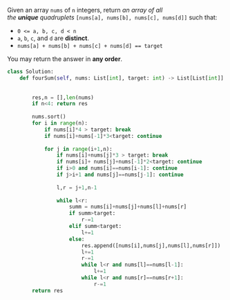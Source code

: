 Given an array `nums` of `n` integers, return _an array of all the **unique** quadruplets_ `[nums[a], nums[b], nums[c], nums[d]]` such that:

-   `0 <= a, b, c, d < n`
-   `a`, `b`, `c`, and `d` are **distinct**.
-   `nums[a] + nums[b] + nums[c] + nums[d] == target`

You may return the answer in **any order**.

```python
class Solution:
    def fourSum(self, nums: List[int], target: int) -> List[List[int]]:
        
        
        res,n = [],len(nums)
        if n<4: return res
        
        nums.sort()
        for i in range(n):
            if nums[i]*4 > target: break
            if nums[i]+nums[-1]*3<target: continue
                
            for j in range(i+1,n):
                if nums[i]+nums[j]*3 > target: break
                if nums[i]+ nums[j]+nums[-1]*2<target: continue   
                if i>0 and nums[i]==nums[i-1]: continue
                if j>i+1 and nums[j]==nums[j-1]: continue
                
                l,r = j+1,n-1
                
                while l<r:
                    summ = nums[i]+nums[j]+nums[l]+nums[r]
                    if summ>target:
                        r-=1
                    elif summ<target:
                        l+=1
                    else:
                        res.append([nums[i],nums[j],nums[l],nums[r]])
                        l+=1
                        r-=1
                        while l<r and nums[l]==nums[l-1]:
                            l+=1
                        while l<r and nums[r]==nums[r+1]:
                            r-=1
        return res      
```
